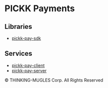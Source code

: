 # PICKK Payments

## Libraries

- [pickk-pay-sdk](https://github.com/DEV-MUGLES/pickk-payments/tree/master/libraries/pickk-pay-sdk)

## Services

- [pickk-pay-client](https://github.com/DEV-MUGLES/pickk-payments/tree/master/services/pickk-pay-client)
- [pickk-pay-server](https://github.com/DEV-MUGLES/pickk-payments/tree/master/services/pickk-pay-server)

© THINKING-MUGLES Corp. All Rights Reserved
